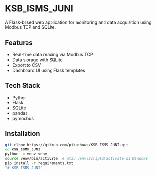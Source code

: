 # KSB_ISMS_JUNI

A Flask-based web application for monitoring and data acquisition using Modbus TCP and SQLite.

## Features

- Real-time data reading via Modbus TCP
- Data storage with SQLite
- Export to CSV
- Dashboard UI using Flask templates

## Tech Stack

- Python
- Flask
- SQLite
- pandas
- pymodbus

## Installation

```bash
git clone https://github.com/pikachuws/KSB_ISMS_JUNI.git
cd KSB_ISMS_JUNI
python -m venv venv
source venv/bin/activate  # atau venv\Scripts\activate di Windows
pip install -r requirements.txt
"# KSB_ISMS_JUNI" 
